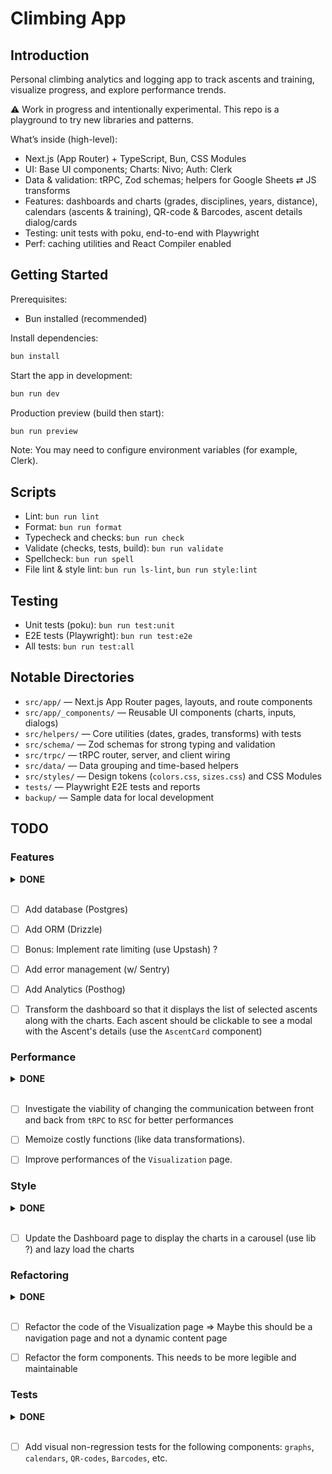 # Climbing App

## Introduction

Personal climbing analytics and logging app to track ascents and training,
visualize progress, and explore performance trends.

⚠️ Work in progress and intentionally experimental. This repo is a playground
to try new libraries and patterns.

What’s inside (high-level):

- Next.js (App Router) + TypeScript, Bun, CSS Modules
- UI: Base UI components; Charts: Nivo; Auth: Clerk
- Data & validation: tRPC, Zod schemas; helpers for Google Sheets ⇄ JS
  transforms
- Features: dashboards and charts (grades, disciplines, years, distance),
  calendars (ascents & training), QR-code & Barcodes, ascent details dialog/cards
- Testing: unit tests with poku, end-to-end with Playwright
- Perf: caching utilities and React Compiler enabled

## Getting Started

Prerequisites:

- Bun installed (recommended)

Install dependencies:

```sh
bun install
```

Start the app in development:

```sh
bun run dev
```

Production preview (build then start):

```sh
bun run preview
```

Note: You may need to configure environment variables (for example, Clerk).

## Scripts

- Lint: `bun run lint`
- Format: `bun run format`
- Typecheck and checks: `bun run check`
- Validate (checks, tests, build): `bun run validate`
- Spellcheck: `bun run spell`
- File lint & style lint: `bun run ls-lint`, `bun run style:lint`

## Testing

- Unit tests (poku): `bun run test:unit`
- E2E tests (Playwright): `bun run test:e2e`
- All tests: `bun run test:all`

## Notable Directories

- `src/app/` — Next.js App Router pages, layouts, and route components
- `src/app/_components/` — Reusable UI components (charts, inputs, dialogs)
- `src/helpers/` — Core utilities (dates, grades, transforms) with tests
- `src/schema/` — Zod schemas for strong typing and validation
- `src/trpc/` — tRPC router, server, and client wiring
- `src/data/` — Data grouping and time-based helpers
- `src/styles/` — Design tokens (`colors.css`, `sizes.css`) and CSS Modules
- `tests/` — Playwright E2E tests and reports
- `backup/` — Sample data for local development

## TODO

### Features

<details>
<summary><strong>DONE</strong></summary>

- [x] Clicking a QR-code or Barcode should open a modal with the code, not a new
  page
- [x] Add chart showing the average (min and max) number of tries per grade
- [x] Add auth (Clerk) and protect the `/log` route
- [x] Add ability to log a training session
- [x] Update the page (tab) title when we navigate to a new page
- [x] Add toasts for success and error form submission
- [x] Add a list of all training sessions like the list of ascents. Also use
  filters (by year, by session type, by "intensity",  "volume" or "load"? (high,
  medium, low))

</details>
</br>

- [ ] Add database (Postgres)

- [ ] Add ORM (Drizzle)

- [ ] Bonus: Implement rate limiting (use Upstash) ?

- [ ] Add error management (w/ Sentry)

- [ ] Add Analytics (Posthog)

- [ ] Transform the dashboard so that it displays the list of selected ascents
  along with the charts. Each ascent should be clickable to see a modal with the
  Ascent's details (use the `AscentCard` component)

### Performance

<details>
<summary><strong>DONE</strong></summary>

- [x] Improve caching mechanisms for better performances (`createCache`,
  Vercel's fluid computing, ...)
- [x] Use [react compiler](https://nextjs.org/docs/app/api-reference/config/next-config-js/reactCompiler)

</details>
</br>

- [ ] Investigate the viability of changing the communication between front and
  back from `tRPC` to `RSC` for better performances

- [ ] Memoize costly functions (like data transformations).

- [ ] Improve performances of the `Visualization` page.

### Style

<details>
<summary><strong>DONE</strong></summary>

- [x] Redo the styles of the group toggle in the ascent log page
- [x] Style the sign-in button & User Avatar button
- [x] Style the QR/Barcode buttons & the `<dialog>` elements (in the
  Visualization page)
- [x] Update the `ascents/:id` page to display a card with the ascent's details
- [ ] ~~Redo the styles of the slider of the ascent log page~~
- [x] Add dark / light theme (also add a toggle). Replace the purple theme with
  the dark theme
- [x] Create a (climbing) style component to display the style of the climb
  (`<em>{style}</em>`)
- [x] Create a (climbing) grade component to display the grade of the climb
  (`<strong>{topoGrade}</strong>`)

</details>
</br>

- [ ] Update the Dashboard page to display the charts in a carousel (use lib ?)
  and lazy load the charts

### Refactoring

<details>
<summary><strong>DONE</strong></summary>

- [x] Redo ascents table with another library (`@handsontable`)
- [x] Merge QR-Code pages and Barcode pages for training and ascents into one
  page. Use a switch to change from training to ascents. Use a button-group to
  change visualisation type (barcode or QR-code)
- [x] Switch all radix-ui components to base-ui
- [x] ~~Use [HeatJS](https://www.william-troup.com/heat-js/examples/index.html) to
  display the calendars (training and ascents). Also take the opportunity to
  stash my component somewhere and also improve it using the best practice found
  in HeatJS~~
- [x] Add the calendars (ascents and training) to the Visualization page
- [x] Change the logic for inputting the grade when logging an ascent. Use an
  input along with `+` and `-` buttons to increase or decrease the grade.

</details>
</br>

- [ ] Refactor the code of the Visualization page => Maybe this should be a
  navigation page and not a dynamic content page

- [ ] Refactor the form components. This needs to be more legible and
  maintainable

### Tests

<details>
<summary><strong>DONE</strong></summary>

- [x] Add unit tests for the charts data transformations helpers. This allows us
  to refactor the code to improve performance or readability without breaking
  the app
- [x] Add unit tests for the `Google Sheets` to `JS` transformer functions
- [x] Add unit tests for the functions in the `src/helpers` folder
- [x] Add smoke tests for the main pages (`/`, `Dashboard`, `Visualisation`,
  `Ascent`, `Ascents/:id`)

</details>
</br>

- [ ] Add visual non-regression tests for the following components: `graphs`,
  `calendars`, `QR-codes`, `Barcodes`, etc.
